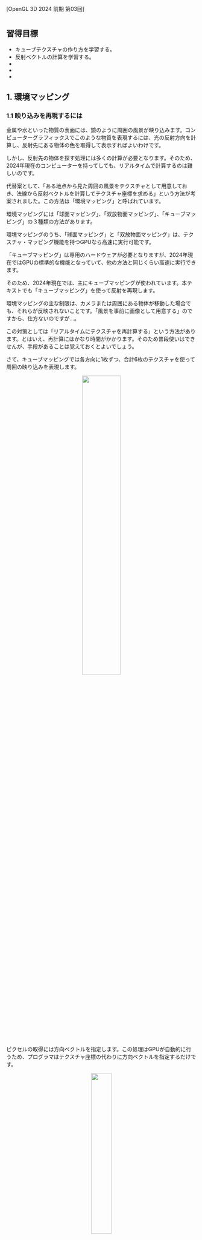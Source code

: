 [OpenGL 3D 2024 前期 第03回]

# 

## 習得目標

* キューブテクスチャの作り方を学習する。
* 反射ベクトルの計算を学習する。
* 
* 
* 

## 1. 環境マッピング

### 1.1 映り込みを再現するには

金属や水といった物質の表面には、鏡のように周囲の風景が映り込みます。コンピューターグラフィックスでこのような物質を表現するには、光の反射方向を計算し、反射先にある物体の色を取得して表示すればよいわけです。

しかし、反射先の物体を探す処理には多くの計算が必要となります。そのため、2024年現在のコンピューターを持ってしても、リアルタイムで計算するのは難しいのです。

代替案として、「ある地点から見た周囲の風景をテクスチャとして用意しておき、法線から反射ベクトルを計算してテクスチャ座標を求める」という方法が考案されました。この方法は「環境マッピング」と呼ばれています。

環境マッピングには「球面マッピング」、「双放物面マッピング」、「キューブマッピング」の３種類の方法があります。

環境マッピングのうち、「球面マッピング」と「双放物面マッピング」は、テクスチャ・マッピング機能を持つGPUなら高速に実行可能です。

「キューブマッピング」は専用のハードウェアが必要となりますが、2024年現在ではGPUの標準的な機能となっていて、他の方法と同じくらい高速に実行できます。

そのため、2024年現在では、主にキューブマッピングが使われています。本テキストでも「キューブマッピング」を使って反射を再現します。

環境マッピングの主な制限は、カメラまたは周囲にある物体が移動した場合でも、それらが反映されないことです。「風景を事前に画像として用意する」のですから、仕方ないのですが...。

この対策としては「リアルタイムにテクスチャを再計算する」という方法があります。とはいえ、再計算にはかなり時間がかかります。そのため普段使いはできせんが、手段があることは覚えておくとよいでしょう。

さて、キューブマッピングでは各方向に1枚ずつ、合計6枚のテクスチャを使って周囲の映り込みを表現します。

<p align="center">
<img src="images/25_cube_map.png" width="45%" />
</p>

ピクセルの取得には方向ベクトルを指定します。この処理はGPUが自動的に行うため、プログラマはテクスチャ座標の代わりに方向ベクトルを指定するだけです。

<p align="center">
<img src="images/25_cubemaps_sampling.png" width="33%" /><br>
[キューブマッピングは方向ベクトルが指すピクセルを参照できる<br>
出典 https://learnopengl.com/Advanced-OpenGL/Cubemaps]
</p>

### 1.2 キューブマップ用のTextureコンストラクタを追加する

物理ベースレンダリング(PBR)では、環境光を「キューブマッピング用のテクスチャ」(長いので以後は「キューブマップ」と呼ぶことにします)で置き換えることで環境マッピングを実行します。

>1. `Texture`クラスにキューブマップを作成する機能を追加する。
>2. `Engine`クラスにキューブマップを作成する機能を追加する。
>3. `Engine`クラスに環境マッピングを制御する機能を追加する。
>4. `standard.frag`シェーダの環境光を環境マッピングで置き換える。

それでは、`Texture`クラスに「キューブマップ」を作成する機能を追加するところから始めましょう。

キューブマップは、6枚の画像をまとめてひとつのテクスチャとして扱います。そこで、ファイル名の配列を受け取ってキューブマップを作成するコンストラクタを追加します。

`Texture.h`を開き、次のコンストラクタ宣言を追加してください。

```diff
 private:
   explicit Texture(const char* filename);
   Texture(const char* filename, bool useMipmap, GLenum wrapMode = GL_REPEAT);
+
+  /**
+  * キューブマップを作成するコンストラクタ
+  *
+  * @param name             テクスチャ識別用の名前
+  * @param cubemapFilenames キューブマップを構成する6枚の画像ファイル名
+  */
+  Texture(const char* name, const char* const cubemapFilenames[6]);

   /**
   * 空のテクスチャを作成するコンストラクタ
```

次に`Texture.cpp`を開き、画像ファイルからテクスチャを作成するコンストラクタの定義の下に、キューブマップを作成するコンストラクタを追加してください。

```diff
   id = object;
   name = filename;
 }
+
+/**
+* キューブマップを作成するコンストラクタ
+*/
+Texture::Texture(const char* name, const char* const cubemapFilenames[6])
+{
+  // 画像ファイルを読み込む
+  Texture t[6] = {
+    Texture(cubemapFilenames[0]),
+    Texture(cubemapFilenames[1]),
+    Texture(cubemapFilenames[2]),
+    Texture(cubemapFilenames[3]),
+    Texture(cubemapFilenames[4]),
+    Texture(cubemapFilenames[5]),
+  };
+
+  // 1枚でもテクスチャの読み込みに失敗していたら作成しない
+  for (const auto& e : t) {
+    if (!e) {
+      LOG_ERROR("キューブマップ%sの画像の読み込みに失敗", name);
+      return; // 6枚そろっていないと作成できない
+    }
+  } // for t
+}

 /**
 * 空のテクスチャを作成するコンストラクタ
```

コンストラクタでは最初に6枚の画像を読み込みます。1枚でも画像の読み込みに失敗したらキューブマップは作成できません。

すべての画像が読み込めたら、キューブマップの作成に必要なデータを収集します。画像の読み込み判定を行う`for`文の下に、次のプログラムを追加してください。

```diff
       LOG_ERROR("キューブマップ%sの画像の読み込みに失敗", name);
       return; // 6枚そろっていないと作成できない
     }
   } // for t
+
+  // 画像サイズを取得
+  const int w = t[0].GetWidth();
+  const int h = t[0].GetHeight();
+  if (w != h) {
+    LOG_ERROR("キューブマップ%sが正方形ではありません(%dx%d)", name, w, h);
+    return; // 縦と横が同じサイズでないと作成できない
+  }
+  for (const auto& e : t) {
+    if (e.GetWidth() != w || e.GetHeight() != h) {
+      LOG_ERROR("キューブマップ%sの画像サイズが一致しません", name);
+      return; // すべてのサイズが等しくないと作成できない
+    }
+  } // for t
+
+  // 画像形式を取得
+  GLint gpuFormat;
+  glGetTextureLevelParameteriv(t[0], 0, GL_TEXTURE_INTERNAL_FORMAT, &gpuFormat);
+  for (const auto& e : t) {
+    GLint tmp;
+    glGetTextureLevelParameteriv(e, 0, GL_TEXTURE_INTERNAL_FORMAT, &tmp);
+    if (tmp != gpuFormat) {
+      LOG_ERROR("キューブマップ%sの画像形式が一致しません", name);
+      return; // すべての画像形式が一致しないと作成できない
+    }
+  } // for t
 }

 /**
 * 空のテクスチャを作成するコンストラクタ
```

必要なデータは「画像サイズ」と「画像形式」です。キューブマップに使用する画像サイズには以下の制限があります。

* 正方形である(縦と横のサイズが等しい)。
* すべての画像のサイズが等しい。
* すべての画像系恣意が等しい。

これらの条件を満たさない場合、キューブマップは作成できないので、チェックする必要があるのです。

すべての条件を満たしていたらキューブマップを作成します。画像形式をチェックする`for`文の下に、次のプログラムを追加してください。

```diff
       LOG_ERROR("キューブマップ%sの画像形式が一致しません", name);
       return; // すべての画像形式が一致しないと作成できない
     }
   } // for t
+
+  // 画像サイズからミップマップ数を計算
+  const int levels = static_cast<int>(log2(w))) + 1;
+
+  // キューブマップを作成
+  glCreateTextures(GL_TEXTURE_CUBE_MAP, 1, &id);
+  glTextureStorage2D(id, levels, gpuFormat, w, h);
+  for (int i = 0; i < 6; ++i) {
+    glCopyImageSubData(t[i], GL_TEXTURE_2D, 0, 0, 0, 0, id, GL_TEXTURE_CUBE_MAP, 0, 0, 0, i, w, h, 1);
+  }
+
+  // ミップマップを生成
+  glGenerateTextureMipmap(id);
+ 
+  // テクスチャパラメータを設定
+  glTextureParameteri(id, GL_TEXTURE_WRAP_S, GL_CLAMP_TO_EDGE);
+  glTextureParameteri(id, GL_TEXTURE_WRAP_T, GL_CLAMP_TO_EDGE);
+  glTextureParameteri(id, GL_TEXTURE_MAG_FILTER, GL_LINEAR);
+  glTextureParameteri(id, GL_TEXTURE_MIN_FILTER, GL_LINEAR_MIPMAP_LINEAR);
 }

 /**
 * 空のテクスチャを作成するコンストラクタ
```

キューブマップにミップマップを追加すると、物体表面の「粗さ」を再現できます。

ミップマップは1レベルごとに縦横が半分の大きさ(端数切り捨て)になり、最終的に1x1まで小さくなります。ミップマップを使うには、`glTextureStorage2D`関数にミップマップ数を指定する必要があります。

必要なミップマップ数は以下の式で計算できます。

$$
ミップマップ数 = int(\log_2(テクスチャの幅と高さの長い方)) + 1
$$

`log2`(ログ・ツー)は「2の対数」を返す関数です。

<p><code class="tnmai_code"><strong>【書式】</strong><br>
double log2(元になる数値);
</code></p>

`log2`は「元になる数値」が2の何乗になるか、つまり「2の対数」を返します。例えば引数に`8`を渡すと`3`が返され、引数に`128`を渡すと`7`が返されます。

また、`100`のように対数が整数にならない引数を渡しても、ちゃんと`6.6438561...`という浮動小数点数が返されます。

さて、キューブマップ用のGPUメモリは先に作成した6枚のテクスチャとは別に確保されます。そのため、テクスチャの画像データをキューブマップにコピーしなくてはなりません。

あるテクスチャから別のテクスチャにデータをコピーするには`glCopyImageSubData`(ジーエル・コピー・イメージ・サブデータ)関数を使います。

<p><code class="tnmai_code"><strong>【書式】</strong><br>
void glCopyImageSubData(コピー元の管理番号, コピー元テクスチャの種類,<br>
&emsp;コピー元ミップレベル, コピー元X座標, コピー元Y座標, コピー元Z座標,<br>
&emsp;コピー先の管理番号, コピー先テクスチャの種類,<br>
&emsp;コピー先ミップレベル, コピー先X座標, コピー先Y座標, コピー先Z座標,<br>
&emsp;コピーする幅, コピーする高さ, コピーする奥行き);
</code></p>

やたらと引数が多いのは、3Dテクスチャを含む全てのテクスチャタイプに対応するためです。

しかし、引数が「コピー元の情報」「コピー先の情報」「コピーする範囲の情報」の3グループに分けられることに気づけば、実はそれほど複雑ではありません。

すべての画像データをキューブマップにコピーしたら、OpenGLにミップマップを生成させます。ミップマップの生成には`glGenerateTextureMipmap`(ジーエル・ジェネレート・テクスチャ・ミップマップ)関数を使います。

<p><code class="tnmai_code"><strong>【書式】</strong><br>
void glGenerateTextureMipmap(テクスチャ管理番号);
</code></p>

ミップマップを生成したら、最後にテクスチャパラメータを設定します。これでキューブマップを作成するコンストラクタは閑静です。

### 1.3 ゲームエンジンにキューブマップ作成機能を追加する

テクスチャキャッシュを管理するため、すべてのテクスチャはゲームエンジンを経由して作成する必要があります。これはキューブマップも例外ではありません。

`Engine.h`を開き、`TexHelper`構造体の定義に次のプログラムを追加してください。

```diff
   struct TexHelper : public Texture {
     TexHelper(const char* p) : Texture(p) {}
     TexHelper(const char* p, int w, int h, GLenum f, int m = 1) :
       Texture(p, w, h, f, GL_CLAMP_TO_EDGE, m) {}
+    TexHelper(const char* p, const char* const c[6]) : Texture(p, c) {}
   };
```

次に、`Engine`クラスの定義にキューブマップを作成するメンバ関数を追加してください。関数名は`GetCubemapTexture`(ロード・キューブマップ・テクスチャ)とします。

```diff
   * @return 名前がnameと一致するテクスチャ
   */
   TexturePtr GetTexture(const char* name);
+
+  /**
+  * キューブマップテクスチャを読み込む
+  *
+  * @param name テクスチャ名
+  * @param cubemapFilenames キューブマップ用の画像ファイル名の配列
+  *
+  * @return 名前がnameと一致するテクスチャ
+  */
+  TexturePtr LoadCubemapTexture(
+    const char* name, const char* const cubemapFilenames[6]);

   /**
   * テクスチャキャッシュを空にする
```

続いて`Engine.cpp`を開き、`GetTexture`メンバ関数の定義の下に、次のプログラムを追加してください。

```diff
   textureCache.emplace(name, tex);
   return tex; // 作成したテクスチャを返す
 }
+
+/**
+* キューブマップテクスチャを読み込む
+*/
+TexturePtr Engine::LoadCubemapTexture(
+  const char* name, const char* const cubemapFilenames[6])
+{
+  // キャッシュにあれば、キャシュされたテクスチャを返す
+  auto itr = textureCache.find(name);
+  if (itr != textureCache.end()) {
+    return itr->second; // キャッシュされたテクスチャを返す
+  }
+
+  // キャッシュになければ、テクスチャを作成してキャッシュに登録
+  auto tex = std::make_shared<TexHelper>(name, cubemapFilenames);
+  textureCache.emplace(name, tex);
+  return tex; // 作成したテクスチャを返す
+}

 /**
 * テクスチャキャッシュを空にする
```

この関数は、基本的には`GetTexture`メンバ関数と同じことをやっています。ただし、引数と内部で呼び出す`TexHelper`コンストラクタの種類が異なります。

### 1.4 ゲームエンジンに環境マッピングを設定する機能を追加する

キューブマップを作成するだけでは意味がありません。グラフィックスパイプラインに割り当てて、環境マッピングのために利用できる必要があります。

そこで、ゲームエンジンに「グラフィックスパイプラインに割り当てるキューブマップ」を指定する機能を追加します。これは以下の流れになります。

>1. ゲームエンジンにキューブマップを保持するメンバ変数を追加。
>2. 1のメンバ変数にキューブマップを設定するメンバ関数を追加。
>3. メッシュを描画するときに、設定されたキューブマップをテクスチャイメージユニットに割り当てる。

まずは「環境マッピング用のキューブマップを保持するメンバ変数」を追加しましょう。変数名は`texEnvironment`(テックス・エンビロンメント)とします。`Environment`は「環境」や「周囲の状況・情勢」という意味です。

`Engine.h`を開き、`Engine`クラスの定義に次のプログラムを追加してください。

```diff
   // 平行光源
   DirectionalLight directionalLight;

   // 環境光
   vec3 ambientLight = { 0.05f, 0.15f, 0.25f };
+
+  // 環境マッピング用のキューブマップ
+  TexturePtr texEnvironment;

   // スカイスフィア
   StaticMeshPtr skySphere;
```

次に、`Engine`クラスの定義に「キューブマップを設定するメンバ関数」を追加してください。

```diff
   * @return 名前がnameと一致するテクスチャ
   */
   TexturePtr LoadCubemapTexture(
     const char* name, const char* const cubemapFilenames[6]);
+
+  // 環境マッピング用のキューブマップを設定する
+  void SetEnvironmentCubemap(const TexturePtr& cubemap) { texEnvironment = cubemap; }

   /**
   * テクスチャキャッシュを空にする
```

`texEnvironment`をテクスチャイメージユニットに割り当てる前に、ユニット番号を決めなくてはなりません。`standard.frag`を開いて確認すると、`0`～`3`番は既に使用中になっています。

そういうことなので、環境マッピングには`4`番のユニットを割り当てましょう。キューブマップを使うには`samplerCube`(サンプラー・キューブ)型を使います。 `standard.frag`を開き、次のプログラムを追加してください。

```diff
 layout(binding=0) uniform sampler2D texColor;
 layout(binding=1) uniform sampler2D texEmission;
 layout(binding=2) uniform sampler2DShadow texShadow; // 影用の深度テクスチャ
 layout(binding=3) uniform sampler2D texNormal;
+layout(binding=4) uniform samplerCube texEnvironment; // 環境キューブマップ

 // 出力する色データ
 out vec4 outColor;
```

番号が決まったので、ゲームエンジンにキューブマップを割り当てるプログラムを追加しましょう。`Engine.cpp`を開き、`Render`メンバ関数の定義に次のプログラムを追加してください。

```diff
   // 半透明合成を有効化
   glEnable(GL_BLEND);
   glBlendFunc(GL_SRC_ALPHA, GL_ONE_MINUS_SRC_ALPHA);

   UpdateShaderLight();
+
+  // 環境マッピング用キューブマップを設定
+  if (texEnvironment) {
+    const GLuint tex = *texEnvironment;
+    glBindTextures(4, 1, &tex);
+  }

   glUseProgram(*prog3D);

   // transparent以前のキューを描画
   glProgramUniform1f(*prog3D, locAlphaCutoff, 0.5f);
```

### 1.5 環境光を環境マッピングで置き換える

最後に、フラグメントシェーダの環境光を環境マッピングで置き換えます。

環境マッピングは、周囲からの光が物体表面で反射して視点に届く仕組みを再現します。そのために、ピクセルが光を反射する方向を計算します。この方向のことを「反射ベクトル」といいます。

反射ベクトルの計算方法については下記の図を見てください。

<div style="text-align: center;width: 100%;">
<img src="images/04_reflection.png" style="width:60%; margin-left:auto; margin-right:auto"/>
<div style="white-space: pre;">[反射ベクトル]</div>
</div>

カメラベクトル`C`と法線ベクトル`N`の内積を計算すると、結果は「CをNに射影した長さ」になります。`N`にこの長さを掛けたものが上図の`d`というベクトルです。この`d`を`C`から引くと、緑色のベクトルが得られます。

ここで反射ベクトルについて考えてみると、反射ベクトル`R`は「緑色のベクトル`C-d`の方向に逆向きにして`d`を足したもの」になります。つまり、

`R = -(C - d) + d`

です。これを変形すると次のようになります。

`R = -C + d + d = 2d - C`

キューブマップからピクセルを取得するには、こうして求めた反射ベクトルをテクスチャ座標に指定します。

それではプログラムを書きましょう。`standard.frag`を開き、アンビエントライトの明るさを計算するプログラムの下に、次のプログラムを追加してください。

```diff
   diffuse += directionalLight.color * illuminance * shadow;

   // アンビエントライトの明るさを計算
   diffuse += ambientLight;
+
+  // 環境キューブマップによるライティング
+  {
+    // カメラベクトルと法線から反射ベクトルを計算
+    vec3 d = dot(cameraVector, normal) * normal;
+    vec3 reflectionVector = 2 * d - cameraVector;
+
+    // キューブマップから環境光を取得
+    vec3 ambientSpecular = textureLod(texEnvironment, reflectionVector, 0).rgb;
+    ambientSpecular = pow(ambientSpecular, vec3(2.2)); // ガンマ補正を解除
+    specular += ambientSpecular;
+  }

   // 拡散光の影響を反映
   outColor.rgb *= diffuse;
```

一般的なテクスチャはガンマ補正されているため、ガンマ補正を解除する必要があります。

### 1.6 キューブマップ用の画像を用意する

とりあえずプログラムの方はなんとかなったので、キューブマップ用の画像ファイルを用意しましょう。

<pre class="tnmai_assignment">
<strong>【課題01】</strong>
プロジェクトの<code>Res</code>フォルダに<code>cubemap</code>フォルダを作成し、その中にキューブマップ用の画像をダウンロードして保存しなさい。

基本的には、スカイスフィアで利用したのと同じ画像ファイルを使うとよいでしょう。環境キューブマップにスカイスフィアと著しく異なる画像を割り当てると、不自然な画像になるからです。

スカイスフィアの説明で掲載した画像サイトのURLです。
<code>https://polyhaven.com/hdris</code>

パノラマ画像をキューブマップ用の6枚の画像に変換するには、以下のサイトを利用するとよいでしょう。セーブするときに「展開図1枚にまとめる」「横一列にまとめる」「個別に保存する(一番下の6枚の画像が分かれている図)」を選択できます。「個別の保存する」を選択すること。
<code>https://matheowis.github.io/HDRI-to-CubeMap/</code>

ダウンロードしたZIPファイルには以下の6枚の画像ファイルが含まれているはずです。

  px.png: +X面
  py.png: +Y面
  pz.png: +Z面
  nx.png: -X面
  ny.png: -Y面
  nz.png: -Z面

PNG形式はゲームエンジンに読み込めないので、次の手順でTGA(またはDDS)形式に変換すること。
- TGA形式: 上下反転 → TGA形式で保存
- DDS形式: DDS形式で保存 → 形式をDXT1に変換 → DDS形式で上書き
</pre>

TGA形式で保存する場合、画像を上下反転する必要があります。というのは、キューブマップのテクスチャ座標系は「左上原点」だからです。OpenGLは「左下原点」なので、上下が逆なのです。

>キューブマップに限ってテクスチャ座標原点が異なる理由は、「当時のCG業界で広く使われていた`Render Man`(レンダーマン)というグラフィックスツールの仕様を元にしているから」です。

それでは、作成した画像ファイルを読み込みましょう。`Exploration.cpp`を開き、`Initialize`メンバ関数に次のプログラムを追加してください。

```diff
   // スカイスフィアを設定
   skysphereMaterial = std::make_shared<Material>();
   skysphereMaterial->texBaseColor = engine.GetTexture("Res/MeshData/sky_sphere/sky.tga");
+
+  // 環境キューブマップを設定
+  static const char* const cubemapFilenames[6] = {
+    "Res/cubemap/px.dds",
+    "Res/cubemap/nx.dds",
+    "Res/cubemap/py.dds",
+    "Res/cubemap/ny.dds",
+    "Res/cubemap/pz.dds",
+    "Res/cubemap/nz.dds",
+  };
+  engine.SetEnvironmentCubemap(
+    engine.LoadCubemapTexture("environment", cubemapFilenames));

   // 胴体を上下に移動するカーブ
   static const Keyframe kfBody[] = {
```

プログラムが書けたらビルドして実行してください。次の画像のように、すべてのオブジェクトが風景を反射していたら成功です。

<p align="center">
<img src="images/25_result_0.jpg" width="45%" />
</p>

### 1.7 ラフネスを反映する

物体表面がなめらかな場合、現在のプログラムで表示されるように鮮明な反射像が映ります。しかし、表面が粗い場合、反射する像はかなりぼやけて見えるはずです。

ここでミップマップが活躍します。画像を縮小すると詳細度が低下するため、高いミップレベルを選択することで、ぼやけた画像を表示することができます。

```diff
     vec3 d = dot(cameraVector, normal) * normal;
     vec3 reflectionVector = 2 * d - cameraVector;

     // キューブマップから環境光を取得
+    float maxMipmapLevel = textureQueryLevels(texEnvironment) - 1;
+    float levelCap = textureQueryLod(texEnvironment, reflectionVector).x;
+    float level = max(maxMipmapLevel * pow(roughnessAndMetallic.x, 0.5), levelCap);
-    vec3 ambientSpecular = textureLod(texEnvironment, reflectionVector, 0).rgb;
+    vec3 ambientSpecular = textureLod(texEnvironment, reflectionVector, level).rgb;
     ambientSpecular = pow(ambientSpecular, vec3(2.2)); // ガンマ補正を解除
     specular += ambientSpecular * specularRatio;
```

テクスチャのミップレベル数を取得するには`textureQueryLevels`(テクスチャ・クエリ・レベルズ)関数を使います。`Query`(クエリ)は「質問する」という意味です。

<p><code class="tnmai_code"><strong>【書式】</strong><br>
ミップレベル数 textureQueryLevels(サンプラーオブジェクト);
</code></p>

最大ミップレベルにラフネスを掛けることで、ラフネスに対応するミップレベルが得られます。

ただ、`glGenerateTextureMipmap`関数で得られるミップマップはあまりぼやけないため、ラフネスと直接対応させることができません。そこで、0.5乗することで、より高いミップレベルが選ばれるようにしています。

>ラフネスと正確に一致するミップマップを作成するには、`CubeMapGen`などのキューブマップ作成ツールを使います。自分でぼかしプログラムを作成してもよいでしょう。

`textureQueryLod`(テクスチャ・クエリ・エルオーディ)は、画面上でテクスチャが拡大縮小したり変形される比率を考慮したとき、最も適切と思われるミップレベルを返します。

<p><code class="tnmai_code"><strong>【書式】</strong><br>
vec2 textureQueryLod(サンプラーオブジェクト, 反射ベクトル);
</code></p>

戻り値の`y`要素には純粋に計算で求められた「最も適切と思われるミップレベル」が格納されます。`x`要素には「`y`要素をテクスチャに設定されたフィルタ、最小レベル、最大レベルで補正した値」が返されます。

`x`要素の値は、`texture`関数が内部で自動的に計算するミップレベルと等しいです。そのため、通常は`x`要素を使います。`y`要素は「詳細度が低い場合だけ簡易的な処理に切り替える」などの用途で使われることがあります。

この関数の価値は「このミップレベルより詳細度の高いミップレベルを選んでも、画面上ではほぼ違いが分かりませんよ」という情報が分かることです。

一般的に、解像度の低いテクスチャほど参照すべきメモリ量が減るので、描画が高速になります。そのため、「必要以上に詳細なテクスチャを選ばない」ことはとても重要です。

つまり、ラフネスから計算されるミップレベルが`textureQueryLod`が返すミップレベルより小さくなったとしても、`textureQueryLod`を優先するべきなのです。


ラフネスを考慮した適切なミップレベルが得られたら、あとはその数値を`textureLod`関数に渡すだけです。

プログラムが書けたらビルドして実行してください。以前よりも反射が不明瞭に見えたら成功なのですが、

<p align="center">
<img src="images/25_result_3.jpg" width="45%" />
</p>

### 1.8 反射の比率を計算する

環境マッピングだからといって、入射したすべての光が反射されるわけではありません。そこは点光源や平行光源と同じで、表面の材質によって反射率や反射の方向が決まります。

点光源や平行光源では`GGX`という式によって反射を計算しました。つまり、環境マッピングでも同じ計算を行う必要があります。環境マッピングでは幾何減衰項`G`とフレネル項`F`だけを計算します。

`standard.frag`を開き、反射ベクトルを計算するプログラムの下に、次のプログラムを追加してください。

```diff
     // カメラベクトルと法線から反射ベクトルを計算
     vec3 d = normal * dot(cameraVector, normal);
     vec3 reflectionVector = 2.0 * d - cameraVector;
+
+    // スペキュラ反射率を計算
+    float NdotV = max(dot(normal, cameraVector), 0.01);
+    float G = GeometricAttenuationSchlick(NdotV, NdotV, roughnessAndMetallic.x);
+    vec3 F = FresnelSchlick(f0, max(dot(cameraVector, normal), 0));
+    float denom = NdotV;
+    vec3 specularRatio = F * (G / denom);

     // キューブマップから環境光を取得
     float maxMipmapLevel = textureQueryLevels(texEnvironment) - 1;
     float levelCap = textureQueryLod(texEnvironment, reflectionVector).x;
     float level = max(maxMipmapLevel * pow(roughnessAndMetallic.x, 0.5), levelCap);
     vec3 ambientSpecular = textureLod(texEnvironment, reflectionVector, level).rgb;
     ambientSpecular = pow(ambientSpecular, vec3(2.2)); // ガンマ補正を解除
-    specular += ambientSpecular;
+    specular += ambientSpecular * specularRatio;
   }

   // 拡散光の影響を反映
   outColor.rgb *= diffuse;
```

幾何減衰項`G`を計算する`GeometricAttenuationSchlick`には、入射(反射)ベクトルと出射(カメラ)ベクトルのコサインを渡します。

環境マッピングでは鏡面反射を想定するため、この2つのコサインの値は等しくなります。そこで、`NdotV`だけを計算して2つの引数に同じ値を設定しています。

また、視線と面がほとんど平行な場合、`NdotV`は非常に小さくなります。これは、一点から発せられる光線ならば正しいのですが、さまざまな方向から届くすべての光を表現する環境マッピングには当てはまりません。

数多くの方向から光が入射することで、光がさえぎられる量が平均化されて、カメラに到達する光量はある程度保証されるはずです。

そこで、`NdotV`の最小値を、通常のGGXより大きい`0.01`とすることで、反射される光が減りすぎないようにしています。

フレネル項`F`のハーフベクトル引数には法線を渡します。反射ベクトルとカメラベクトルから計算されるハーフベクトルは、法線と一致するからです。

あとは`G`と`F`を組み合わせて`specularRatio`(スペキュラ・レシオ)を計算します。ただし、除数`denom`(デノム)には`4 * NL * NV`ではなく、`NV`を使います。

除数から`4 * NL`を消した理由は、この部分は`D`項を正規化するためのパラメータだからです。`D`項は計算しないのですから、除数の関連する要素も消さなくてはなりません。

プログラムが書けたらビルドして実行してください。銀メッキされたような質感がなくなっていたら成功です。フレネル項の効果で、視線と平行に近い面にはまだ金属のような質感が見られるはずです。

<p align="center">
<img src="images/25_result_1.jpg" width="45%" />
</p>

### 1.9 反射しすぎないように制限する

「視線と平衡に近い面」の反射が強すぎるように見えるため、少し反射を弱くします。反射が強くなるのは除数`denom`が小さすぎる場合です。そこで、`denom`が一定値以下にならないように制限します。

`denom`の計算式を次のように変更してください。

```diff
     // スペキュラ反射率を計算
     float NdotV = max(dot(normal, cameraVector), minCosTheta);
     float G = GeometricAttenuationSchlick(NdotV, NdotV, roughnessAndMetallic.x);
     vec3 F = FresnelSchlick(f0, max(dot(cameraVector, normal), 0));
-    float denom = NdotV;
+
+    // きつい角度の反射が強くなりすぎないように制限する値
+    const float angleThreshold = cos(radians(60));
+    float denom = mix(angleThreshold, 1, NdotV);
     vec3 specularRatio = F * (G / denom);

     // キューブマップから環境光を取得
```

`angleThreshold`(アングル・スレッショルド)は許可されるコサインの最小値です。いくつかの角度を試した結果、比較的自然に見えたために60°を選択しています。

プログラムが書けたらビルドして実行してください。視線と平衡に近い面が、制限する前より自然に見えていたら成功です。

<p align="center">
<img src="images/25_result_2.jpg" width="45%" />
</p>

### 1.10 拡散反射を追加する

アンビエントライトには鏡面反射成分だけでなく拡散反射成分も含まれています。ここまでで鏡面反射成分には対応できたので、拡散反射成分を追加して完全にアンビエントライトを置き換えましょう。

```diff
     const float angleThreshold = cos(radians(60));
     float denom = mix(angleThreshold, 1, NdotV);
     vec3 specularRatio = F * (G / denom);

-    // キューブマップから環境光を取得
+    // キューブマップから鏡面反射成分を取得
     float maxMipmapLevel = textureQueryLevels(texEnvironment) - 1;
     float levelCap = textureQueryLod(texEnvironment, reflectionVector).x;
     float level = max(maxMipmapLevel * pow(roughnessAndMetallic.x, 0.5), levelCap);
     vec3 ambientSpecular = textureLod(texEnvironment, reflectionVector, level).rgb;
     ambientSpecular = pow(ambientSpecular, vec3(2.2)); // ガンマ補正を解除
     specular += ambientSpecular * specularRatio;
+
+    // キューブマップから拡散反射成分を取得
+    vec3 ambientDiffuse = textureLod(texEnvironment, normal, maxMipmapLevel).rgb;
+    ambientDiffuse = pow(ambientDiffuse, vec3(2.2)); // ガンマ補正を解除
+    diffuse += ambientDiffuse * (1 - specularRatio) * (1 - roughnessAndMetallic.y);
   }

   // 拡散光の影響を反映
   outColor.rgb *= diffuse;
```

拡散反射にはもっともぼかされた画像を使います。つまり、最大ミップレベルの画像です。

>最大ミップレベルを使う方法は、物理的にはあまり正確ではありません。物理的に正確な拡散反射の色を得るには、`CubeMapGen`などのツールを使うか、または自分で計算します。

物理ベースレンダリングでは、「反射光は常に入射光の明るさ以下になる」とされています。そこで、拡散反射するのは「鏡面反射しなかった成分」とします。これは`(1 - specularRatio)`によって計算されます。

それから、金属は拡散反射を起こしません。拡散反射成分はすべて物体に吸収されてしまうからです。`(1 - metallic)`とすることで、金属の場合は拡散反射を起こさないようにしています。

プログラムが書けたらビルドして実行してください。拡散反射成分を追加したことで、画面が少し明るくなっていたら成功です。

<p align="center">
<img src="images/25_result_4.jpg" width="45%" />
</p>

このように、キューブマップで環境光を置き換えると、平行光源の影になっている領域にも陰影が生まれます。これは現実でも起きていることで、物体の立体感をわかりやすくする効果があります。

なお、屋内と屋外の移動のように、大きく環境の異なる場所を移動するゲームでは、環境によってキューブマップを切り替えます。

また、リアルタイムに背景が変化していく場合は、ゲームの実行中にキューブマップを生成することもあります。

>環境光を環境マッピングで置き換えることで、物体をよりリアルに見せることができます。ただし、ラフネスとメタリックを適切に設定する必要があります。

<pre class="tnmai_assignment">
<strong>【課題01】</strong>
<code>Engine</code>クラスで定義しているアンビエントライトの明るさを0にしなさい。
</pre>

>**【1章のまとめ】**
>
>* 環境マッピングは「周囲の風景の映り込み」を再現する技法のひとつ。環境マッピングを行う技術のひとつに「キューブマップ」がある。
>* キューブマップは立方体の6つの面にそれぞれ画像を割り当てたもの。テクスチャ座標のかわりに「方向ベクトル」によってピクセルを選択することができる。
>* 「環境光」は、環境マッピングで置き換えることができる。処理時間は長くなるが、点光源や平行光源の影になる領域にも陰影が付くため、物体がより立体的に見えるようになる。
>* ミップマップを利用すると、「表面の粗さ」に対応した映り込みを再現できる。

